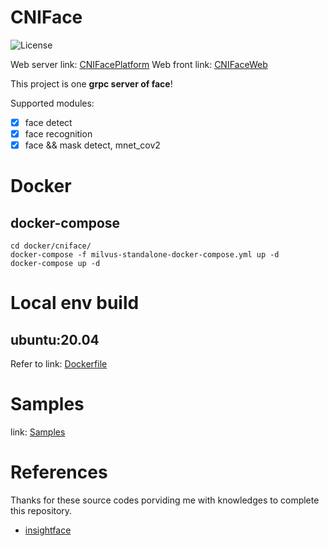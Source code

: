 # CNIFace

![License](https://img.shields.io/badge/License-Apache%202.0-blue.svg)

Web server link: [CNIFacePlatform](https://github.com/coconut-island/CNIFacePlatform)
Web front link: [CNIFaceWeb](https://github.com/coconut-island/CNIFaceWeb)

This project is one **grpc server of face**!

Supported modules:
- [x] face detect
- [x] face recognition
- [x] face && mask detect, mnet_cov2

# Docker

## docker-compose
```
cd docker/cniface/
docker-compose -f milvus-standalone-docker-compose.yml up -d 
docker-compose up -d 
```

# Local env build

## ubuntu:20.04

Refer to link: [Dockerfile](https://github.com/coconut-island/CNIFace/blob/main/docker/base/Dockerfile)

# Samples

link: [Samples](https://github.com/coconut-island/CNIFace/tree/main/samples)


# References

Thanks for these source codes porviding me with knowledges to complete this repository.

- [insightface](https://github.com/deepinsight/insightface)
```
